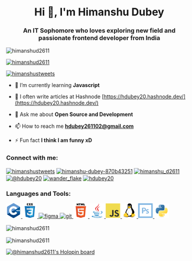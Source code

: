 <h1 align="center">Hi 👋, I'm Himanshu Dubey</h1>
<h3 align="center">An IT Sophomore who loves exploring new field and passionate frontend developer from India</h3>

<p align="left"> <img src="https://komarev.com/ghpvc/?username=himanshud2611&label=Profile%20views&color=0e75b6&style=flat" alt="himanshud2611" /> </p>

<p align="left"> <a href="https://github.com/ryo-ma/github-profile-trophy"><img src="https://github-profile-trophy.vercel.app/?username=himanshud2611" alt="himanshud2611" /></a> </p>

<p align="left"> <a href="https://twitter.com/himanshustweets" target="blank"><img src="https://img.shields.io/twitter/follow/himanshustweets?logo=twitter&style=for-the-badge" alt="himanshustweets" /></a> </p>

- 🌱 I’m currently learning **Javascript**

- 📝 I often write articles at Hashnode [https://hdubey20.hashnode.dev/](https://hdubey20.hashnode.dev/)

- 💬 Ask me about **Open Source and Development**

- 📫 How to reach me **hdubey261102@gmail.com**

- ⚡ Fun fact **I think I am funny xD**

<h3 align="left">Connect with me:</h3>
<p align="left">
<a href="https://twitter.com/himanshustweets" target="blank"><img align="center" src="https://raw.githubusercontent.com/rahuldkjain/github-profile-readme-generator/master/src/images/icons/Social/twitter.svg" alt="himanshustweets" height="30" width="40" /></a>
<a href="https://linkedin.com/in/himanshu-dubey-870b43251" target="blank"><img align="center" src="https://raw.githubusercontent.com/rahuldkjain/github-profile-readme-generator/master/src/images/icons/Social/linked-in-alt.svg" alt="himanshu-dubey-870b43251" height="30" width="40" /></a>
<a href="https://instagram.com/himanshu_d2611" target="blank"><img align="center" src="https://raw.githubusercontent.com/rahuldkjain/github-profile-readme-generator/master/src/images/icons/Social/instagram.svg" alt="himanshu_d2611" height="30" width="40" /></a>
<a href="https://hashnode.com/@hdubey20" target="blank"><img align="center" src="https://raw.githubusercontent.com/rahuldkjain/github-profile-readme-generator/master/src/images/icons/Social/hashnode.svg" alt="@hdubey20" height="30" width="40" /></a>
<a href="https://www.codechef.com/users/wander_flake" target="blank"><img align="center" src="https://cdn.jsdelivr.net/npm/simple-icons@3.1.0/icons/codechef.svg" alt="wander_flake" height="30" width="40" /></a>
<a href="https://www.hackerrank.com/hdubey20" target="blank"><img align="center" src="https://raw.githubusercontent.com/rahuldkjain/github-profile-readme-generator/master/src/images/icons/Social/hackerrank.svg" alt="hdubey20" height="30" width="40" /></a>
</p>

<h3 align="left">Languages and Tools:</h3>
<p align="left"> <a href="https://www.w3schools.com/cpp/" target="_blank" rel="noreferrer"> <img src="https://raw.githubusercontent.com/devicons/devicon/master/icons/cplusplus/cplusplus-original.svg" alt="cplusplus" width="40" height="40"/> </a> <a href="https://www.w3schools.com/css/" target="_blank" rel="noreferrer"> <img src="https://raw.githubusercontent.com/devicons/devicon/master/icons/css3/css3-original-wordmark.svg" alt="css3" width="40" height="40"/> </a> <a href="https://www.figma.com/" target="_blank" rel="noreferrer"> <img src="https://www.vectorlogo.zone/logos/figma/figma-icon.svg" alt="figma" width="40" height="40"/> </a> <a href="https://git-scm.com/" target="_blank" rel="noreferrer"> <img src="https://www.vectorlogo.zone/logos/git-scm/git-scm-icon.svg" alt="git" width="40" height="40"/> </a> <a href="https://www.w3.org/html/" target="_blank" rel="noreferrer"> <img src="https://raw.githubusercontent.com/devicons/devicon/master/icons/html5/html5-original-wordmark.svg" alt="html5" width="40" height="40"/> </a> <a href="https://www.java.com" target="_blank" rel="noreferrer"> <img src="https://raw.githubusercontent.com/devicons/devicon/master/icons/java/java-original.svg" alt="java" width="40" height="40"/> </a> <a href="https://developer.mozilla.org/en-US/docs/Web/JavaScript" target="_blank" rel="noreferrer"> <img src="https://raw.githubusercontent.com/devicons/devicon/master/icons/javascript/javascript-original.svg" alt="javascript" width="40" height="40"/> </a> <a href="https://www.linux.org/" target="_blank" rel="noreferrer"> <img src="https://raw.githubusercontent.com/devicons/devicon/master/icons/linux/linux-original.svg" alt="linux" width="40" height="40"/> </a> <a href="https://www.photoshop.com/en" target="_blank" rel="noreferrer"> <img src="https://raw.githubusercontent.com/devicons/devicon/master/icons/photoshop/photoshop-line.svg" alt="photoshop" width="40" height="40"/> </a> <a href="https://www.python.org" target="_blank" rel="noreferrer"> <img src="https://raw.githubusercontent.com/devicons/devicon/master/icons/python/python-original.svg" alt="python" width="40" height="40"/> </a> </p>
<p><img align="center" src="https://github-readme-stats.vercel.app/api/top-langs?username=himanshud2611&show_icons=true&locale=en&layout=compact" alt="himanshud2611" /></p>

<p><img align="center" src="https://github-readme-streak-stats.herokuapp.com/?user=himanshud2611&" alt="himanshud2611" /></p>

[![@himanshud2611's Holopin board](https://holopin.me/himanshud2611)](https://holopin.io/@himanshud2611)

